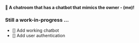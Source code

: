 **💬 A chatroom that has a chatbot that mimics the owner - (me)!**

### Still a work-in-progress ...
- [] Add working chatbot
- [] Add user authentication
